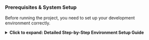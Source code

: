 ### Prerequisites & System Setup

Before running the project, you need to set up your development environment correctly.

<details>
<summary><strong>Click to expand: Detailed Step-by-Step Environment Setup Guide</strong></summary>

This is the "Golden Path" from a fresh start to a perfectly configured environment. Follow these instructions in order inside a WSL/Ubuntu terminal.

#### **Phase A: System Prerequisites**

Ensure the following are installed and running on your Windows machine:
1.  **WSL (Ubuntu):** The Windows Subsystem for Linux.
2.  **Docker Desktop:** Must be installed and running.

#### **Phase B: Configure the WSL/Ubuntu Environment**

1.  **Open a Fresh WSL Terminal:** Go to your Windows Start Menu, search for "Ubuntu" or "WSL", and open it.

2.  **Install Essential Tools:**
    ```bash
    sudo apt update
    sudo apt install -y git curl
    ```

3.  **Install NVM (Node Version Manager):**
    ```bash
    curl -o- https://raw.githubusercontent.com/nvm-sh/nvm/v0.39.7/install.sh | bash
    ```

4.  ⚠️ **Important:** Close and Re-open Your WSL Terminal. This is required to activate NVM.

5.  **Install and Set Node.js:**
    ```bash
    nvm install 18
    nvm alias default 18
    ```
    Verify with `node --version`. It should show a v18.x.x version.

6.  **Install the Compact Compiler:**
    *   Using your **Windows browser**, download the latest **Linux** version from the [Midnight Testnet releases repository](https://github.com/Midnight-Network/testnet-releases/releases). It will be named `compactc-linux.zip`.
    *   **In your WSL terminal**, run the following commands. **Replace `<YourWindowsUsername>`** with your actual Windows username.
        ```bash
        # Create a permanent home for the compiler
        mkdir -p ~/my-binaries/compactc
        
        # Copy the downloaded file from Windows to WSL
        cp /mnt/c/Users/<YourWindowsUsername>/Downloads/compactc-linux.zip ~/my-binaries/compactc/
        
        # Unzip the compiler
        cd ~/my-binaries/compactc
        unzip compactc-linux.zip
        
        # Make it executable
        chmod +x compactc compactc.bin zkir
        ```

7.  **Add the Compiler to Your `PATH`:**
    *   Get the full path to your compiler by running `pwd` inside the `~/my-binaries/compactc` directory. Copy the output.
    *   Open your shell configuration file: `nano ~/.bashrc`
    *   Scroll to the very bottom and add these two lines, **pasting the path you just copied**:
        ```bash
        # Replace the path with your actual path from the pwd command
        export COMPACT_HOME='/home/YOUR_USERNAME/my-binaries/compactc'
        export PATH="$COMPACT_HOME:$PATH"
        ```
    *   Save and Exit (`Ctrl+O`, `Enter`, `Ctrl+X`).

8.  ⚠️ **Important:** Close and Re-open Your WSL Terminal.

9.  **Final Environment Check:** In your new terminal, run:
    ```bash
    compactc --version
    ```
    ✅ **Success!** You must see the compiler's version number. If you do, your environment is perfect.

</details>
